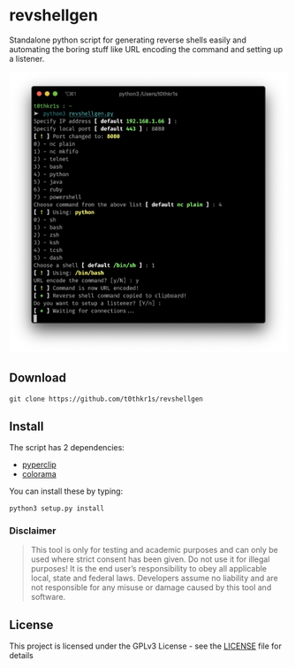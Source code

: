 # revshellgen

Standalone python script for generating reverse shells easily and automating the boring stuff like URL encoding the command and setting up a listener.

![Screenshot](screenshots/screenshot_12.06.42.png)

## Download

```
git clone https://github.com/t0thkr1s/revshellgen
```

## Install

The script has 2 dependencies:

*   [pyperclip](https://pypi.python.org/pypi/pyperclip)
*   [colorama](https://pypi.python.org/pypi/colorama)

You can install these by typing:

```
python3 setup.py install
```

### Disclaimer
> This tool is only for testing and academic purposes and can only be used where strict consent has been given. Do not use it for illegal purposes! It is the end user’s responsibility to obey all applicable local, state and federal laws. Developers assume no liability and are not responsible for any misuse or damage caused by this tool and software.

## License

This project is licensed under the GPLv3 License - see the [LICENSE](LICENSE) file for details
